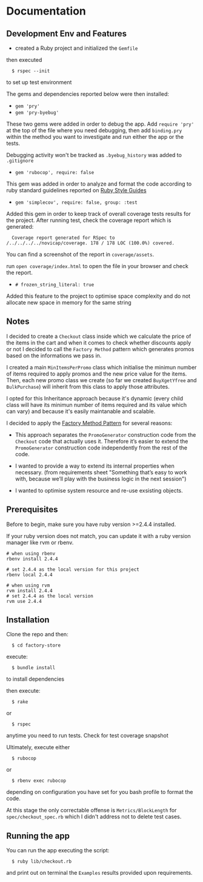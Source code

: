 # Documentation
## Development Env and Features
* created a Ruby project and initialized the `Gemfile`

then executed

  ```
    $ rspec --init
  ```

  to set up test environment

The gems and dependencies reported below were then installed:

* `gem 'pry'`
* `gem 'pry-byebug'`

These two gems were added in order to debug the app.
Add `require 'pry'` at the top of the file where you need debugging,
then add `binding.pry` within the method you want to investigate and run either the app or the tests.

Debugging activity won't be tracked as `.byebug_history` was added to `.gitignore`

* `gem 'rubocop', require: false`

This gem was added in order to analyze and format the code according to
ruby standard guidelines reported on [Ruby Style Guides](https://rubystyle.guide/)

* `gem 'simplecov', require: false, group: :test`

Added this gem in order to keep track of overall coverage tests results for the project.
After running test, check the coverage report which is generated:
```
  Coverage report generated for RSpec to /../../../../novicap/coverage. 178 / 178 LOC (100.0%) covered.
```

You can find a screenshot of the report in `coverage/assets`.

run `open coverage/index.html` to open the file in your browser and check the report.

* `# frozen_string_literal: true`

Added this feature to the project to optimise space complexity and do not allocate new space in memory
for the same string

## Notes
I decided to create a `Checkout` class inside which we calculate the price of the items in the cart
and when it comes to check whether discounts apply or not I decided to call the `Factory Method` pattern
which generates promos based on the informations we pass in.

I created a main `MinItemsPerPromo` class which initialise the minimun number of items required to apply promos and the new price value for the items. Then, each new promo class we create (so far we created `BuyXgetYfree` and `BulkPurchase`) will inherit from this class to apply those attributes.

I opted for this Inheritance approach because it's dynamic (every child class will have its minimun number of items required and its value which can vary) and because it's easily maintanable and scalable.

I decided to apply the  [Factory Method Pattern](https://bogdanvlviv.com/posts/ruby/patterns/design-patterns-in-ruby.html) for several reasons:

* This approach separates the `PromoGenerator` construction code from the `Checkout` code that actually uses it. Therefore it’s easier to extend the `PromoGenerator` construction code independently from the rest of the code.

* I wanted to provide a way to extend its internal properties when necessary. (from requirements sheet "Something that’s easy to work with, because we’ll play with the business logic in the next session")

* I wanted to optimise system resource and re-use exsisting objects.

## Prerequisites
Before to begin, make sure you have ruby version >=2.4.4 installed.

If your ruby version does not match, you can update it with a ruby version manager like rvm or rbenv.

```
# when using rbenv
rbenv install 2.4.4
```

```
# set 2.4.4 as the local version for this project
rbenv local 2.4.4
```

```
# when using rvm
rvm install 2.4.4
# set 2.4.4 as the local version
rvm use 2.4.4
```

## Installation
Clone the repo and then:
```
  $ cd factory-store
```
execute:
```
  $ bundle install
```
to install dependencies

then execute:
```
  $ rake
```

or
```
  $ rspec
```

anytime you need to run tests. Check for test coverage snapshot

Ultimately, execute either
```
  $ rubocop
```
or
```
  $ rbenv exec rubocop
```
depending on configuration you have set for you bash profile to format the code.

At this stage the only correctable offense is `Metrics/BlockLength` for `spec/checkout_spec.rb` which I didn't address not to delete test cases.

## Running the app
You can run the app executing the script:
```
  $ ruby lib/checkout.rb
```

and print out on terminal the `Examples` results provided upon requirements.
